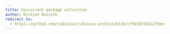 ```yaml
---
title: Concurrent garbage collection
author: Dirkjan Bussink
redirect_to:
  - https://github.com/rubinius/rubinius-archive/blob/cf54187d421275eec7d2db0abd5d4c059755b577/_posts/2013-06-22-concurrent-garbage-collection.markdown
---
```

